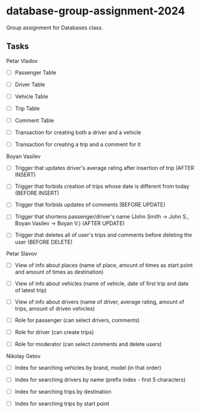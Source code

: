 # database-group-assignment-2024

Group assignment for Databases class.



## Tasks

Petar Vladov

- [ ] Passenger Table

- [ ] Driver Table

- [ ] Vehicle Table

- [ ] Trip Table

- [ ] Comment Table

- [ ] Transaction for creating both a driver and a vehicle

- [ ] Transaction for creating a trip and a comment for it

Boyan Vasilev

- [ ] Trigger that updates driver's average rating after insertion of trip (AFTER INSERT)

- [ ] Trigger that forbids creation of trips whose date is different from today (BEFORE INSERT)

- [ ] Trigger that forbids updates of comments (BEFORE UPDATE)

- [ ] Trigger that shortens passenger/driver's name (John Smith -> John S., Boyan Vasilev -> Boyan V.) (AFTER UPDATE)

- [ ] Trigger that deletes all of user's trips and comments before deleting the user (BEFORE DELETE)

Petar Slavov

- [ ] View of info about places (name of place, amount of times as start point and amount of times as destination)

- [ ] View of info about vehicles (name of vehicle, date of first trip and date of latest trip)

- [ ] View of info about drivers (name of driver, average rating, amount of trips, amount of driven vehicles)

- [ ] Role for passenger (can select drivers, comments)

- [ ] Role for driver (can create trips)

- [ ] Role for moderator (can select comments and delete users)

Nikolay Getov

- [ ] Index for searching vehicles by brand, model (in that order)

- [ ] Index for searching drivers by name (prefix index - first 5 characters)

- [ ] Index for searching trips by destination

- [ ] Index for searching trips by start point
